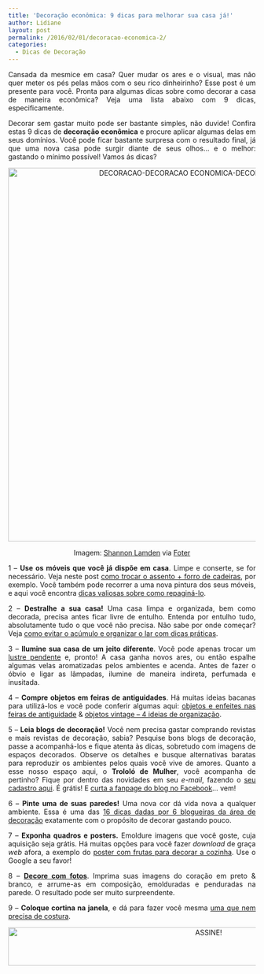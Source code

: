 ```yaml
---
title: 'Decoração econômica: 9 dicas para melhorar sua casa já!'
author: Lidiane
layout: post
permalink: /2016/02/01/decoracao-economica-2/
categories:
  - Dicas de Decoração
---
```

<p align="justify">
  Cansada da mesmice em casa? Quer mudar os ares e o visual, mas não quer meter os pés pelas mãos com o seu rico dinheirinho? Esse post é um presente para você. Pronta para algumas dicas sobre como decorar a casa de maneira econômica? Veja uma lista abaixo com 9 dicas, especificamente.
</p>

<p align="justify">
  Decorar sem gastar muito pode ser bastante simples, não duvide! Confira estas 9 dicas de <strong>decoração econômica</strong> e procure aplicar algumas delas em seus domínios. Você pode ficar bastante surpresa com o resultado final, já que uma nova casa pode surgir diante de seus olhos… e o melhor: gastando o mínimo possível! Vamos ás dicas?
</p>

<p align="center">
  <img class="alignnone size-full wp-image-11840" src="https://www.trololodemulher.com.br/2016/01/DECORACAO-DECORACAO-ECONOMICA-DECORACAO-BARATA2.jpg" alt="DECORACAO-DECORACAO ECONOMICA-DECORACAO BARATA[2]" width="796" height="759" />
</p>

<p align="center">
  Imagem: <a href="https://www.flickr.com/photos/auntycookie/501791319/" target="_blank" rel="noopener noreferrer">Shannon Lamden</a> via <a href="http://foter.com/" target="_blank" rel="noopener noreferrer">Foter</a>
</p>

<p align="justify">
  1 – <strong>Use os móveis que você já dispõe em casa</strong>. Limpe e conserte, se for necessário. Veja neste post <a href="http://www.trololodemulher.com.br/2011/12/07/ideias-baratas-decoracao/" target="_blank" rel="noopener noreferrer">como trocar o assento + forro de cadeiras</a>, por exemplo. Você também pode recorrer a uma nova pintura dos seus móveis, e aqui você encontra <a href="http://www.trololodemulher.com.br/2011/08/01/movel-usado-antigo-restauracao/" target="_blank" rel="noopener noreferrer">dicas valiosas sobre como repaginá-lo</a>.
</p>

<p align="justify">
  2 – <strong>Destralhe a sua casa!</strong> Uma casa limpa e organizada, bem como decorada, precisa antes ficar livre de entulho. Entenda por entulho tudo, absolutamente tudo o que você não precisa. Não sabe por onde começar? Veja <a href="http://www.trololodemulher.com.br/2014/10/08/acumulo-e-organizacao/" target="_blank" rel="noopener noreferrer">como evitar o acúmulo e organizar o lar com dicas práticas</a>.
</p>

<p align="justify">
  3 – <strong>Ilumine sua casa de um jeito diferente</strong>. Você pode apenas trocar um <a href="http://www.decoracaodacasa.com/lustre-pendente/" target="_blank" rel="noopener noreferrer">lustre pendente</a> e, pronto! A casa ganha novos ares, ou então espalhe algumas velas aromatizadas pelos ambientes e acenda. Antes de fazer o óbvio e ligar as lâmpadas, ilumine de maneira indireta, perfumada e inusitada.
</p>

<p align="justify">
  4 – <strong>Compre objetos em feiras de antiguidades</strong>. Há muitas ideias bacanas para utilizá-los e você pode conferir algumas aqui: <a href="http://www.trololodemulher.com.br/2012/08/27/objeto-enfeite-decoracao/" target="_blank" rel="noopener noreferrer">objetos e enfeites nas feiras de antiguidade</a> & <a href="http://www.decoracaodacasa.com/ideias-de-organizacao/" target="_blank" rel="noopener noreferrer">objetos vintage – 4 ideias de organização</a>.
</p>

<p align="justify">
  5 – <strong>Leia blogs de decoração!</strong> Você nem precisa gastar comprando revistas e mais revistas de decoração, sabia? Pesquise bons blogs de decoração, passe a acompanhá-los e fique atenta às dicas, sobretudo com imagens de espaços decorados. Observe os detalhes e busque alternativas baratas para reproduzir os ambientes pelos quais você vive de amores. Quanto a esse nosso espaço aqui, o <strong>Trololó de Mulher</strong>, você acompanha de pertinho? Fique por dentro das novidades em seu <em>e-mail</em>, fazendo o <a href="https://feedburner.google.com/fb/a/mailverify?uri=blogBichaFemea&loc=en_US" target="_blank" rel="noopener noreferrer">seu cadastro aqui</a>. É grátis! E <a href="https://www.facebook.com/TrololoMulher/" target="_blank" rel="noopener noreferrer">curta a fanpage do blog no Facebook</a>… vem!
</p>

<p align="justify">
  6 – <strong>Pinte uma de suas paredes!</strong> Uma nova cor dá vida nova a qualquer ambiente. Essa é uma das <a href="http://www.trololodemulher.com.br/2014/03/11/decoracao-barata-2/" target="_blank" rel="noopener noreferrer">16 dicas dadas por 6 blogueiras da área de decoração</a> exatamente com o propósito de decorar gastando pouco.
</p>

<p align="justify">
  7 – <strong>Exponha quadros e posters.</strong> Emoldure imagens que você goste, cuja aquisição seja grátis. Há muitas opções para você fazer <em>download</em> de graça <em>web</em> afora, a exemplo do <a href="http://www.decoracaodacasa.com/decoracao-parede-cozinha/" target="_blank" rel="noopener noreferrer">poster com frutas para decorar a cozinha</a>. Use o Google a seu favor!
</p>

<p align="justify">
  8 – <a href="http://www.decoracaodacasa.com/decoracao-parede-fotos/" target="_blank" rel="noopener noreferrer"><strong>Decore com fotos</strong></a>. Imprima suas imagens do coração em preto & branco, e arrume-as em composição, emolduradas e penduradas na parede. O resultado pode ser muito surpreendente.
</p>

<p align="justify">
  9 – <strong>Coloque cortina na janela</strong>, e dá para fazer você mesma <a href="http://www.trololodemulher.com.br/2014/02/27/decoracao-cortina-sem-costura/" target="_blank" rel="noopener noreferrer">uma que nem precisa de costura</a>.
</p>

<p align="center">
  <a href="http://feedburner.google.com/fb/a/mailverify?uri=blogBichaFemea&loc=en_US" target="_blank" rel="noopener noreferrer"><img class="alignnone size-full wp-image-10439" src="https://www.trololodemulher.com.br/2014/09/ASSINE.png" alt="ASSINE!" width="800" height="78" /></a>
</p>

<p align="justify">